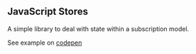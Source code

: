 ## JavaScript Stores

A simple library to deal with state within a subscription model.

See example on [codepen](https://codepen.io/todar/pen/wvKwzNg?editors=0010)